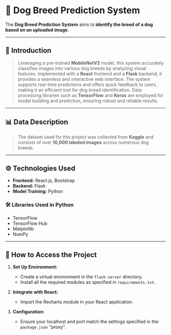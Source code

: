 # 🐶 Dog Breed Prediction System

The **Dog Breed Prediction System** aims to **identify the breed of a dog based on an uploaded image**. 


---

## 📖 Introduction

> Leveraging a pre-trained **MobileNetV2** model, this system accurately classifies images into various dog breeds by analyzing visual features. Implemented with a **React** frontend and a **Flask** backend, it provides a seamless and interactive web interface. The system supports real-time predictions and offers quick feedback to users, making it an efficient tool for dog breed identification. Data processing libraries such as **TensorFlow** and **Keras** are employed for model building and prediction, ensuring robust and reliable results.

---

## 📊 Data Description

> The dataset used for this project was collected from **Kaggle** and consists of over **10,000 labeled images** across numerous dog breeds.

---

## ⚙️ Technologies Used

- **Frontend:** React.js, Bootstrap
- **Backend:** Flask
- **Model Training:** Python

### 🛠️ Libraries Used in Python

- TensorFlow
- TensorFlow Hub
- Matplotlib
- NumPy

---

## 🚀 How to Access the Project

1. **Set Up Environment:**
   - Create a virtual environment in the `flask-server` directory.
   - Install all the required modules as specified in `requirements.txt`.

2. **Integrate with React:**
   - Import the Recharts module in your React application.

3. **Configuration:**
   - Ensure your localhost and port match the settings specified in the `package.json` "proxy".

